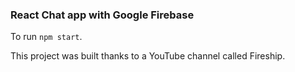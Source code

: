 ### React Chat app with Google Firebase<br/>

To run `npm start`.<br/>

This project was built thanks to a YouTube channel called Fireship.<br/>
